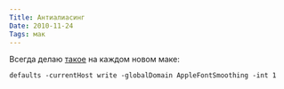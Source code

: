 ```yaml
---
Title: Антиалиасинг
Date: 2010-11-24
Tags: мак
---
```


<div class="text"><p>Всегда делаю <a href="http://hints.macworld.com/article.php?story=20090828224632809">такое</a> на каждом новом маке:</p>
<p><code>defaults -currentHost write -globalDomain AppleFontSmoothing -int 1</code></p></div>